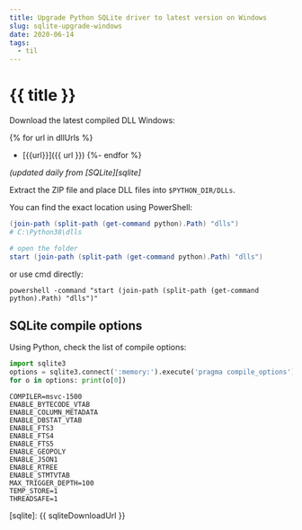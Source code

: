 ```yaml
---
title: Upgrade Python SQLite driver to latest version on Windows
slug: sqlite-upgrade-windows
date: 2020-06-14
tags: 
  - til
---
```


# {{ title }}

Download the latest compiled DLL Windows: 

{% for url in dllUrls %}
- [{{url}}]({{ url }})
{%- endfor %}

<cite>(updated daily from [SQLite][sqlite]</cite>

Extract the ZIP file and place DLL files into `$PYTHON_DIR/DLLs`. 

You can find the exact location using PowerShell:

```powershell
(join-path (split-path (get-command python).Path) "dlls")
# C:\Python38\dlls

# open the folder
start (join-path (split-path (get-command python).Path) "dlls")  
```
or use cmd directly:

```commandline
powershell -command "start (join-path (split-path (get-command python).Path) "dlls")"
```

## SQLite compile options

Using Python, check the list of compile options:

```python
import sqlite3
options = sqlite3.connect(':memory:').execute('pragma compile_options').fetchall()
for o in options: print(o[0])
```

```
COMPILER=msvc-1500
ENABLE_BYTECODE_VTAB
ENABLE_COLUMN_METADATA
ENABLE_DBSTAT_VTAB
ENABLE_FTS3
ENABLE_FTS4
ENABLE_FTS5
ENABLE_GEOPOLY
ENABLE_JSON1
ENABLE_RTREE
ENABLE_STMTVTAB
MAX_TRIGGER_DEPTH=100
TEMP_STORE=1
THREADSAFE=1
```

[sqlite]: {{ sqliteDownloadUrl }}